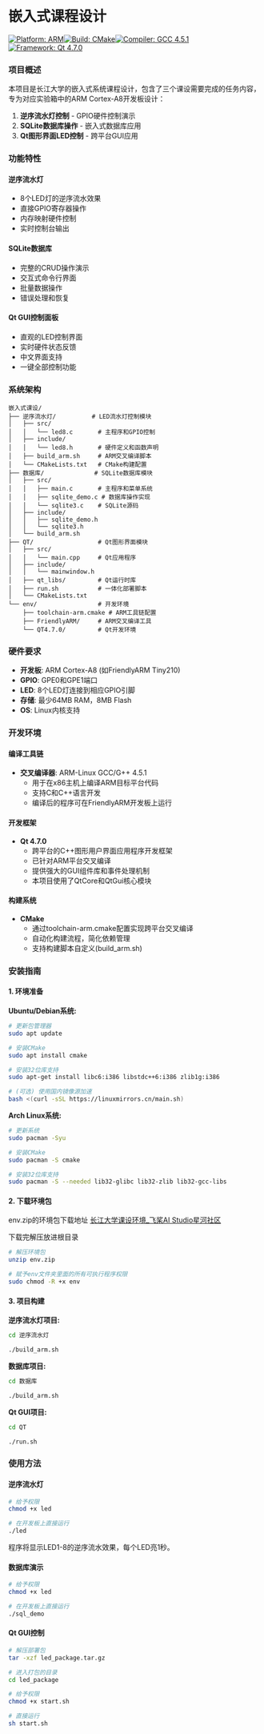 # 嵌入式课程设计

[![Platform: ARM](https://img.shields.io/badge/Platform-ARM-blue.svg)](https://www.arm.com/)[![Build: CMake](https://img.shields.io/badge/Build-CMake-green.svg)](https://cmake.org/)[![Compiler: GCC 4.5.1](https://img.shields.io/badge/Compiler-GCC%204.5.1-orange.svg)](https://gcc.gnu.org/)[![Framework: Qt 4.7.0](https://img.shields.io/badge/Framework-Qt%204.7.0-41CD52.svg)](https://www.qt.io/)

### 项目概述

本项目是长江大学的嵌入式系统课程设计，包含了三个课设需要完成的任务内容，专为对应实验箱中的ARM Cortex-A8开发板设计：

1. **逆序流水灯控制** - GPIO硬件控制演示
2. **SQLite数据库操作** - 嵌入式数据库应用
3. **Qt图形界面LED控制** - 跨平台GUI应用

### 功能特性

#### 逆序流水灯

- 8个LED灯的逆序流水效果
- 直接GPIO寄存器操作
- 内存映射硬件控制
- 实时控制台输出

#### SQLite数据库

- 完整的CRUD操作演示
- 交互式命令行界面
- 批量数据操作
- 错误处理和恢复

#### Qt GUI控制面板

- 直观的LED控制界面
- 实时硬件状态反馈
- 中文界面支持
- 一键全部控制功能

### 系统架构

```
嵌入式课设/
├── 逆序流水灯/          # LED流水灯控制模块
│   ├── src/
│   │   └── led8.c       # 主程序和GPIO控制
│   ├── include/
│   │   └── led8.h       # 硬件定义和函数声明
│   ├── build_arm.sh     # ARM交叉编译脚本
│   └── CMakeLists.txt   # CMake构建配置
├── 数据库/              # SQLite数据库模块
│   ├── src/
│   │   ├── main.c       # 主程序和菜单系统
│   │   ├── sqlite_demo.c # 数据库操作实现
│   │   └── sqlite3.c    # SQLite源码
│   ├── include/
│   │   ├── sqlite_demo.h
│   │   └── sqlite3.h
│   └── build_arm.sh
├── QT/                  # Qt图形界面模块
│   ├── src/
│   │   └── main.cpp     # Qt应用程序
│   ├── include/
│   │   └── mainwindow.h
│   ├── qt_libs/         # Qt运行时库
│   ├── run.sh           # 一体化部署脚本
│   └── CMakeLists.txt
└── env/                 # 开发环境
    ├── toolchain-arm.cmake # ARM工具链配置
    ├── FriendlyARM/     # ARM交叉编译工具
    └── QT4.7.0/         # Qt开发环境
```

### 硬件要求

- **开发板**: ARM Cortex-A8 (如FriendlyARM Tiny210)
- **GPIO**: GPE0和GPE1端口
- **LED**: 8个LED灯连接到相应GPIO引脚
- **存储**: 最少64MB RAM，8MB Flash
- **OS**: Linux内核支持

### 开发环境

#### 编译工具链

- **交叉编译器**: ARM-Linux GCC/G++ 4.5.1
  - 用于在x86主机上编译ARM目标平台代码
  - 支持C和C++语言开发
  - 编译后的程序可在FriendlyARM开发板上运行

#### 开发框架

- **Qt 4.7.0**
  - 跨平台的C++图形用户界面应用程序开发框架
  - 已针对ARM平台交叉编译
  - 提供强大的GUI组件库和事件处理机制
  - 本项目使用了QtCore和QtGui核心模块

#### 构建系统

- **CMake**
  - 通过toolchain-arm.cmake配置实现跨平台交叉编译
  - 自动化构建流程，简化依赖管理
  - 支持构建脚本自定义(build_arm.sh)

### 安装指南

#### 1. 环境准备

**Ubuntu/Debian系统:**

```bash
# 更新包管理器
sudo apt update

# 安装CMake
sudo apt install cmake

# 安装32位库支持
sudo apt-get install libc6:i386 libstdc++6:i386 zlib1g:i386

# (可选) 使用国内镜像源加速
bash <(curl -sSL https://linuxmirrors.cn/main.sh)
```

**Arch Linux系统:**

```bash
# 更新系统
sudo pacman -Syu

# 安装CMake
sudo pacman -S cmake

# 安装32位库支持
sudo pacman -S --needed lib32-glibc lib32-zlib lib32-gcc-libs
```

#### 2. 下载环境包

env.zip的环境包下载地址 [长江大学课设环境_飞桨AI Studio星河社区](https://aistudio.baidu.com/datasetdetail/342360)

下载完解压放进根目录

```bash
# 解压环境包
unzip env.zip

# 赋予env文件夹里面的所有可执行程序权限
sudo chmod -R +x env
```

#### 3. 项目构建

**逆序流水灯项目:**

```bash
cd 逆序流水灯

./build_arm.sh
```

**数据库项目:**

```bash
cd 数据库

./build_arm.sh
```

**Qt GUI项目:**

```bash
cd QT

./run.sh
```

### 使用方法

#### 逆序流水灯

```bash
# 给予权限
chmod +x led

# 在开发板上直接运行
./led
```

程序将显示LED1-8的逆序流水效果，每个LED亮1秒。

#### 数据库演示

```bash
# 给予权限
chmod +x led

# 在开发板上直接运行
./sql_demo
```

#### Qt GUI控制

```bash
# 解压部署包
tar -xzf led_package.tar.gz

# 进入打包的目录
cd led_package

# 给予权限
chmod +x start.sh

# 直接运行
sh start.sh
```
